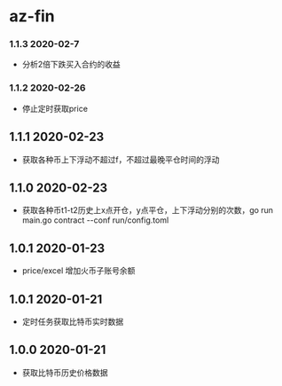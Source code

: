 # az-fin

### 1.1.3 2020-02-7
- 分析2倍下跌买入合约的收益

### 1.1.2 2020-02-26
- 停止定时获取price

## 1.1.1 2020-02-23
- 获取各种币上下浮动不超过f，不超过最晚平仓时间的浮动

## 1.1.0 2020-02-23
- 获取各种币t1-t2历史上x点开仓，y点平仓，上下浮动分别的次数，go run main.go contract --conf run/config.toml

## 1.0.1 2020-01-23
- price/excel 增加火币子账号余额

## 1.0.1 2020-01-21
- 定时任务获取比特币实时数据

## 1.0.0 2020-01-21
- 获取比特币历史价格数据